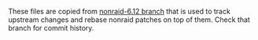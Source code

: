 These files are copied from [nonraid-6.12 branch](https://github.com/qvr/nonraid/tree/nonraid-6.12) that is used to track upstream changes and rebase nonraid patches on top of them. Check that branch for commit history.
